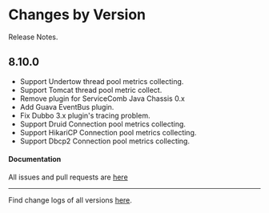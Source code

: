 Changes by Version
==================
Release Notes.

8.10.0
------------------
* Support Undertow thread pool metrics collecting.
* Support Tomcat thread pool metric collect.
* Remove plugin for ServiceComb Java Chassis 0.x
* Add Guava EventBus plugin.
* Fix Dubbo 3.x plugin's tracing problem.
* Support Druid Connection pool metrics collecting.
* Support HikariCP Connection pool metrics collecting.
* Support Dbcp2 Connection pool metrics collecting.

#### Documentation


All issues and pull requests are [here](https://github.com/apache/skywalking/milestone/120?closed=1)

------------------
Find change logs of all versions [here](changes).
